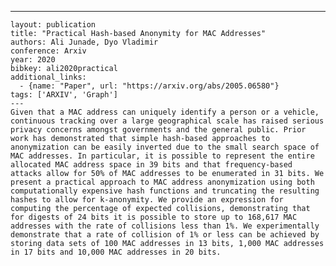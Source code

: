 ---
    layout: publication
    title: "Practical Hash-based Anonymity for MAC Addresses"
    authors: Ali Junade, Dyo Vladimir
    conference: Arxiv
    year: 2020
    bibkey: ali2020practical
    additional_links:
      - {name: "Paper", url: "https://arxiv.org/abs/2005.06580"}
    tags: ['ARXIV', 'Graph']
    ---
    Given that a MAC address can uniquely identify a person or a vehicle, continuous tracking over a large geographical scale has raised serious privacy concerns amongst governments and the general public. Prior work has demonstrated that simple hash-based approaches to anonymization can be easily inverted due to the small search space of MAC addresses. In particular, it is possible to represent the entire allocated MAC address space in 39 bits and that frequency-based attacks allow for 50% of MAC addresses to be enumerated in 31 bits. We present a practical approach to MAC address anonymization using both computationally expensive hash functions and truncating the resulting hashes to allow for k-anonymity. We provide an expression for computing the percentage of expected collisions, demonstrating that for digests of 24 bits it is possible to store up to 168,617 MAC addresses with the rate of collisions less than 1%. We experimentally demonstrate that a rate of collision of 1% or less can be achieved by storing data sets of 100 MAC addresses in 13 bits, 1,000 MAC addresses in 17 bits and 10,000 MAC addresses in 20 bits.